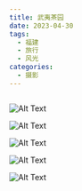 ```yaml
---
title: 武夷茶园
date: 2023-04-30
tags:
  - 福建
  - 旅行
  - 风光
categories:
  - 摄影
---
```


<img src="https://blog-1321452376.cos.ap-shanghai.myqcloud.com/%E6%91%84%E5%BD%B1%2F%E6%AD%A6%E5%A4%B7%E8%8C%B6%E5%9B%AD%2Fhaou-9083.jpg" alt="">

<!-- more -->

![Alt Text](https://blog-1321452376.cos.ap-shanghai.myqcloud.com/%E6%91%84%E5%BD%B1%2F%E6%AD%A6%E5%A4%B7%E8%8C%B6%E5%9B%AD%2Fhaou-9044.jpg)

![Alt Text](https://blog-1321452376.cos.ap-shanghai.myqcloud.com/%E6%91%84%E5%BD%B1%2F%E6%AD%A6%E5%A4%B7%E8%8C%B6%E5%9B%AD%2Fhaou-9054.jpg)

![Alt Text](https://blog-1321452376.cos.ap-shanghai.myqcloud.com/%E6%91%84%E5%BD%B1%2F%E6%AD%A6%E5%A4%B7%E8%8C%B6%E5%9B%AD%2Fhaou-9080.jpg)

![Alt Text](https://blog-1321452376.cos.ap-shanghai.myqcloud.com/%E6%91%84%E5%BD%B1%2F%E6%AD%A6%E5%A4%B7%E8%8C%B6%E5%9B%AD%2Fhaou-9099.jpg)

![Alt Text](https://blog-1321452376.cos.ap-shanghai.myqcloud.com/%E6%91%84%E5%BD%B1%2F%E6%AD%A6%E5%A4%B7%E8%8C%B6%E5%9B%AD%2Fhaou-9106.jpg)
